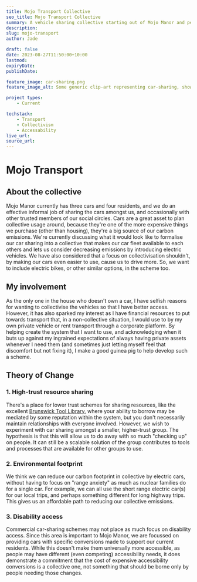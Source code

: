 ```yaml
---
title: Mojo Transport Collective
seo_title: Mojo Transport Collective
summary: A vehicle sharing collective starting out of Mojo Manor and perhaps expanding to feature multi-house collectivism.
description:
slug: mojo-transport
author: Jade

draft: false
date: 2023-08-27T11:50:00+10:00
lastmod:
expiryDate:
publishDate:

feature_image: car-sharing.png
feature_image_alt: Some generic clip-art representing car-sharing, showing happy people gathered around a car.

project types:
    - Current

techstack:
    - Transport
    - Collectivism
    - Accessability
live_url:
source_url:
---
```


# Mojo Transport

## About the collective

Mojo Manor currently has three cars and four residents, and we do an effective informal job of sharing the cars amongst us, and occasionally with other trusted members of our social circles. Cars are a great asset to plan collective usage around, because they're one of the more expensive things we purchase (other than housing), they're a big source of our carbon emissions. We're currently discussing what it would look like to formalise our car sharing into a collective that makes our car fleet available to each others and lets us consider decreasing emissions by introducing electric vehicles. We have also considered that a focus on collectivisation shouldn't, by making our cars even easier to use, cause us to drive more. So, we want to include electric bikes, or other similar options, in the scheme too.

## My involvement

As the only one in the house who doesn't own a car, I have selfish reasons for wanting to collectivise the vehicles so that I have better access. However, it has also sparked my interest as I have financial resources to put towards transport that, in a non-collective situation, I would use to by my own private vehicle or rent transport through a corporate platform. By helping create the system that I want to use, and acknowledging when it buts up against my ingrained expectations of always having private assets whenever I need them (and sometimes just letting myself feel that discomfort but not fixing it), I make a good guinea pig to help develop such a scheme.

## Theory of Change

### 1. High-trust resource sharing

There's a place for lower trust schemes for sharing resources, like the excellent [Brunswick Tool Library](https://www.brunswicktoollibrary.org/), where your ability to borrow may be mediated by some reputation within the system, but you don't necessarily maintain relationships with everyone involved. However, we wish to experiment with car sharing amongst a smaller, higher-trust group. The hypothesis is that this will allow us to do away with so much "checking up" on people. It can still be a scalable solution of the group contributes to tools and processes that are available for other groups to use.

### 2. Environmental footprint

We think we can reduce our carbon footprint in collective by electric cars, without having to focus on "range anxiety" as much as nuclear families do for a single car. For example, we can all use the short range electric car(s) for our local trips, and perhaps something different for long highway trips. This gives us an affordable path to reducing our collective emissions.

### 3. Disability access

Commercial car-sharing schemes may not place as much focus on disability access. Since this area is important to Mojo Manor, we are focussed on providing cars with specific conversions made to support our current residents. While this doesn't make them universally more accessible, as people may have different (even competing) accessibility needs, it does demonstrate a commitment that the cost of expensive accessibility conversions is a collective one, not something that should be borne only by people needing those changes.